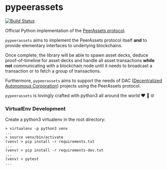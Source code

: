 # pypeerassets

[![Build Status](https://travis-ci.org/PeerAssets/pypeerassets.svg?branch=master)](https://travis-ci.org/PeerAssets/pypeerassets)

Official Python implementation of the [PeerAssets protocol](https://github.com/PeerAssets/WhitePaper).

`pypeerassets` aims to implement the PeerAssets protocol itself **and** to provide elementary interfaces to underlying blockchains.

Once complete, the library will be able to spawn asset decks, deduce proof-of-timeline for asset decks and handle all asset transactions **while not** communicating with a blockchain node until it needs to broadcast a transaction or to fetch a group of transactions.

Furthermore, `pypeerassets` aims to support the needs of DAC ([Decentralized Autonomous Corporation](https://en.wikipedia.org/wiki/Decentralized_autonomous_organization)) projects using the PeerAssets protocol.

`pypeerassets` is lovingly crafted with python3 all around the world :heart: :snake: :globe_with_meridians:

### VirtualEnv Development

Create a python3 virtualenv in the root directory:

```
> virtualenv -p python3 venv
...
> source venv/bin/activate
(venv) > pip install -r requirements.txt
...
(venv) > pip install -r requirements-dev.txt
...
(venv) > pytest
...
```

